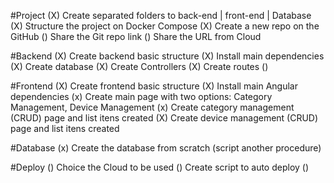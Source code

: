 #Project
(X) Create separated folders to back-end | front-end | Database
(X) Structure the project on Docker Compose
(X) Create a new repo on the GitHub
() Share the Git repo link 
() Share the URL from Cloud

#Backend
(X) Create backend basic structure
(X) Install main dependencies
(X) Create database 
(X) Create Controllers
(X) Create routes
() 

#Frontend
(X) Create frontend basic structure
(X) Install main Angular dependencies
(x) Create main page with two options: Category Management, Device Management
(x) Create category management (CRUD) page and list itens created
(X) Create device management (CRUD) page and list itens created


#Database
(x) Create the database from scratch (script another procedure)

#Deploy
() Choice the Cloud to be used
() Create script to auto deploy
()